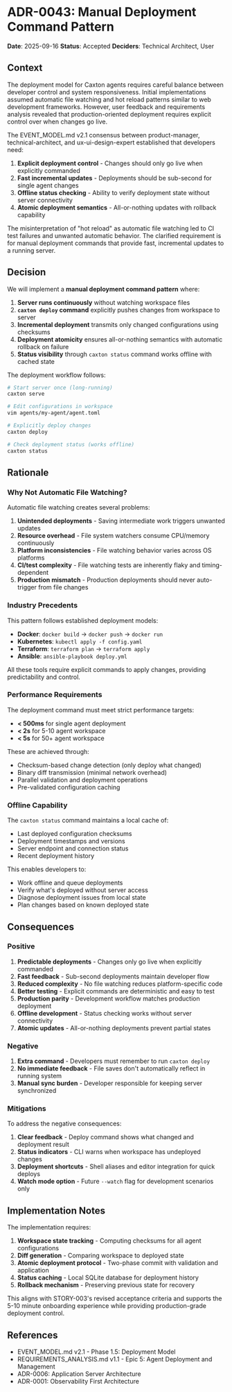 # ADR-0043: Manual Deployment Command Pattern

**Date**: 2025-09-16
**Status**: Accepted
**Deciders**: Technical Architect, User

## Context

The deployment model for Caxton agents requires careful balance between developer control and system responsiveness. Initial implementations assumed automatic file watching and hot reload patterns similar to web development frameworks. However, user feedback and requirements analysis revealed that production-oriented deployment requires explicit control over when changes go live.

The EVENT_MODEL.md v2.1 consensus between product-manager, technical-architect, and ux-ui-design-expert established that developers need:

1. **Explicit deployment control** - Changes should only go live when explicitly commanded
2. **Fast incremental updates** - Deployments should be sub-second for single agent changes
3. **Offline status checking** - Ability to verify deployment state without server connectivity
4. **Atomic deployment semantics** - All-or-nothing updates with rollback capability

The misinterpretation of "hot reload" as automatic file watching led to CI test failures and unwanted automatic behavior. The clarified requirement is for manual deployment commands that provide fast, incremental updates to a running server.

## Decision

We will implement a **manual deployment command pattern** where:

1. **Server runs continuously** without watching workspace files
2. **`caxton deploy` command** explicitly pushes changes from workspace to server
3. **Incremental deployment** transmits only changed configurations using checksums
4. **Deployment atomicity** ensures all-or-nothing semantics with automatic rollback on failure
5. **Status visibility** through `caxton status` command works offline with cached state

The deployment workflow follows:

```bash
# Start server once (long-running)
caxton serve

# Edit configurations in workspace
vim agents/my-agent/agent.toml

# Explicitly deploy changes
caxton deploy

# Check deployment status (works offline)
caxton status
```

## Rationale

### Why Not Automatic File Watching?

Automatic file watching creates several problems:

1. **Unintended deployments** - Saving intermediate work triggers unwanted updates
2. **Resource overhead** - File system watchers consume CPU/memory continuously
3. **Platform inconsistencies** - File watching behavior varies across OS platforms
4. **CI/test complexity** - File watching tests are inherently flaky and timing-dependent
5. **Production mismatch** - Production deployments should never auto-trigger from file changes

### Industry Precedents

This pattern follows established deployment models:

- **Docker**: `docker build` → `docker push` → `docker run`
- **Kubernetes**: `kubectl apply -f config.yaml`
- **Terraform**: `terraform plan` → `terraform apply`
- **Ansible**: `ansible-playbook deploy.yml`

All these tools require explicit commands to apply changes, providing predictability and control.

### Performance Requirements

The deployment command must meet strict performance targets:

- **< 500ms** for single agent deployment
- **< 2s** for 5-10 agent workspace
- **< 5s** for 50+ agent workspace

These are achieved through:

- Checksum-based change detection (only deploy what changed)
- Binary diff transmission (minimal network overhead)
- Parallel validation and deployment operations
- Pre-validated configuration caching

### Offline Capability

The `caxton status` command maintains a local cache of:

- Last deployed configuration checksums
- Deployment timestamps and versions
- Server endpoint and connection status
- Recent deployment history

This enables developers to:

- Work offline and queue deployments
- Verify what's deployed without server access
- Diagnose deployment issues from local state
- Plan changes based on known deployed state

## Consequences

### Positive

1. **Predictable deployments** - Changes only go live when explicitly commanded
2. **Fast feedback** - Sub-second deployments maintain developer flow
3. **Reduced complexity** - No file watching reduces platform-specific code
4. **Better testing** - Explicit commands are deterministic and easy to test
5. **Production parity** - Development workflow matches production deployment
6. **Offline development** - Status checking works without server connectivity
7. **Atomic updates** - All-or-nothing deployments prevent partial states

### Negative

1. **Extra command** - Developers must remember to run `caxton deploy`
2. **No immediate feedback** - File saves don't automatically reflect in running system
3. **Manual sync burden** - Developer responsible for keeping server synchronized

### Mitigations

To address the negative consequences:

1. **Clear feedback** - Deploy command shows what changed and deployment result
2. **Status indicators** - CLI warns when workspace has undeployed changes
3. **Deployment shortcuts** - Shell aliases and editor integration for quick deploys
4. **Watch mode option** - Future `--watch` flag for development scenarios only

## Implementation Notes

The implementation requires:

1. **Workspace state tracking** - Computing checksums for all agent configurations
2. **Diff generation** - Comparing workspace to deployed state
3. **Atomic deployment protocol** - Two-phase commit with validation and application
4. **Status caching** - Local SQLite database for deployment history
5. **Rollback mechanism** - Preserving previous state for recovery

This aligns with STORY-003's revised acceptance criteria and supports the 5-10 minute onboarding experience while providing production-grade deployment control.

## References

- EVENT_MODEL.md v2.1 - Phase 1.5: Deployment Model
- REQUIREMENTS_ANALYSIS.md v1.1 - Epic 5: Agent Deployment and Management
- ADR-0006: Application Server Architecture
- ADR-0001: Observability First Architecture
